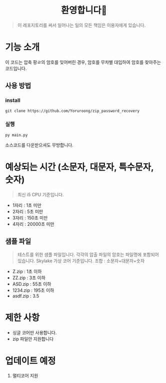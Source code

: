 <h1 align="center">환영합니다👋</h1>

> 이 레포지토리를 써서 일어나는 일의 모든 책임은 이용자에게 있습니다.

# 기능 소개
이 코드는 압축 팡ㄹ의 암호를 잊어버린 경우, 암호를 무차별 대입하여 암호를 찾아주는 코드입니다.

## 사용 방법
### install 
```
git clone https://github.com/Yoruroong/zip_password_recovery
```
### 실행
`py main.py`

소스코드를 다운받으셔도 무방합니다.

# 예상되는 시간 (소문자, 대문자, 특수문자, 숫자)
> 최신 i5 CPU 기준입니다.
- 1자리 : 1초 미만
- 2자리 : 5초 미만
- 3자리 : 150초 미만
- 4자리 : 20000초 미만

## 샘플 파일
> 테스트를 위한 샘플 파일입니다. 각각의 압출 파일의 암호는 파일명에 포함되어 있습니다. Skylake 가상 코어 기준입니다. 조합 : 소문자+대문자+숫자
- Z.zip : 1초 이하
- ZZ.zip : 3초 이하
- ASD.zip : 55초 이하
- 1234.zip : 195초 이하
- asdf.zip : 3.5

# 제한 사항
- 싱글 코어만 사용합니다.
- zip 파일만 지원합니다

# 업데이트 예정
1. 멀티코어 지원